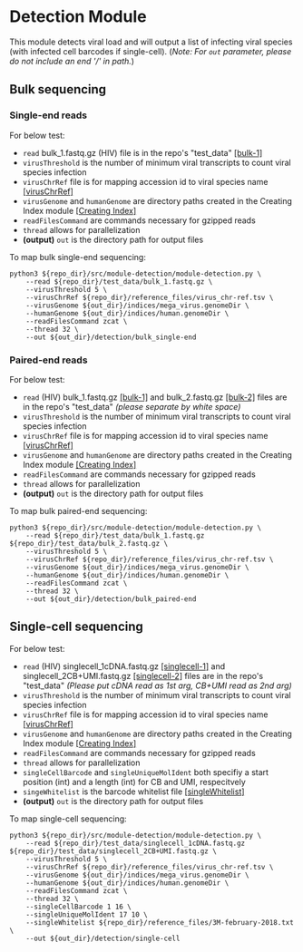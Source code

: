 # Detection Module
This module detects viral load and will output a list of infecting viral species (with infected cell barcodes if single-cell). (*Note: For `out` parameter, please do not include an end '/' in path.*) 

## Bulk sequencing
### Single-end reads
For below test:
- `read` bulk_1.fastq.gz (HIV) file is in the repo's "test_data" [[bulk-1]](https://github.com/aicb-ZhangLabs/Venus/raw/main/test_data/bulk_1.fastq.gz)
- `virusThreshold` is the number of minimum viral transcripts to count viral species infection
- `virusChrRef` file is for mapping accession id to viral species name [[virusChrRef]](../../reference_files/virus_chr-ref.tsv)
- `virusGenome` and `humanGenome` are directory paths created in the Creating Index module [[Creating Index]](../../src/module-index/module-index.md)
- `readFilesCommand` are commands necessary for gzipped reads
- `thread` allows for parallelization
- **(output)** `out` is the directory path for output files

To map bulk single-end sequencing:
```
python3 ${repo_dir}/src/module-detection/module-detection.py \
    --read ${repo_dir}/test_data/bulk_1.fastq.gz \
    --virusThreshold 5 \
    --virusChrRef ${repo_dir}/reference_files/virus_chr-ref.tsv \
    --virusGenome ${out_dir}/indices/mega_virus.genomeDir \
    --humanGenome ${out_dir}/indices/human.genomeDir \
    --readFilesCommand zcat \
    --thread 32 \
    --out ${out_dir}/detection/bulk_single-end
```

### Paired-end reads
For below test:
- `read` (HIV) bulk_1.fastq.gz [[bulk-1]](https://github.com/aicb-ZhangLabs/Venus/raw/main/test_data/bulk_1.fastq.gz) and bulk_2.fastq.gz [[bulk-2]](https://github.com/aicb-ZhangLabs/Venus/raw/main/test_data/bulk_2.fastq.gz) files are in the repo's "test_data" *(please separate by white space)*
- `virusThreshold` is the number of minimum viral transcripts to count viral species infection
- `virusChrRef` file is for mapping accession id to viral species name [[virusChrRef]](../../reference_files/virus_chr-ref.tsv)
- `virusGenome` and `humanGenome` are directory paths created in the Creating Index module [[Creating Index]](../../src/module-index/module-index.md)
- `readFilesCommand` are commands necessary for gzipped reads
- `thread` allows for parallelization
- **(output)** `out` is the directory path for output files

To map bulk paired-end sequencing:
```
python3 ${repo_dir}/src/module-detection/module-detection.py \
    --read ${repo_dir}/test_data/bulk_1.fastq.gz ${repo_dir}/test_data/bulk_2.fastq.gz \
    --virusThreshold 5 \
    --virusChrRef ${repo_dir}/reference_files/virus_chr-ref.tsv \
    --virusGenome ${out_dir}/indices/mega_virus.genomeDir \
    --humanGenome ${out_dir}/indices/human.genomeDir \
    --readFilesCommand zcat \
    --thread 32 \
    --out ${out_dir}/detection/bulk_paired-end
```

## Single-cell sequencing
For below test:
- `read` (HIV) singlecell_1cDNA.fastq.gz [[singlecell-1]](https://github.com/aicb-ZhangLabs/Venus/raw/main/test_data/singlecell_1cDNA.fastq.gz) and singlecell_2CB+UMI.fastq.gz [[singlecell-2]](https://github.com/aicb-ZhangLabs/Venus/raw/main/test_data/singlecell_2CB%2BUMI.fastq.gz) files are in the repo's "test_data" *(Please put cDNA read as 1st arg, CB+UMI read as 2nd arg)*
- `virusThreshold` is the number of minimum viral transcripts to count viral species infection
- `virusChrRef` file is for mapping accession id to viral species name [[virusChrRef]](../../reference_files/virus_chr-ref.tsv)
- `virusGenome` and `humanGenome` are directory paths created in the Creating Index module [[Creating Index]](../../src/module-index/module-index.md)
- `readFilesCommand` are commands necessary for gzipped reads
- `thread` allows for parallelization
- `singleCellBarcode` and `singleUniqueMolIdent` both specifiy a start position (int) and a length (int) for CB and UMI, respecitvely
- `singeWhitelist` is the barcode whitelist file [[singleWhitelist]](https://teichlab.github.io/scg_lib_structs/data/3M-february-2018.txt.gz)
- **(output)** `out` is the directory path for output files

To map single-cell sequencing:
```
python3 ${repo_dir}/src/module-detection/module-detection.py \
    --read ${repo_dir}/test_data/singlecell_1cDNA.fastq.gz ${repo_dir}/test_data/singlecell_2CB+UMI.fastq.gz \
    --virusThreshold 5 \
    --virusChrRef ${repo_dir}/reference_files/virus_chr-ref.tsv \
    --virusGenome ${out_dir}/indices/mega_virus.genomeDir \
    --humanGenome ${out_dir}/indices/human.genomeDir \
    --readFilesCommand zcat \
    --thread 32 \
    --singleCellBarcode 1 16 \
    --singleUniqueMolIdent 17 10 \
    --singleWhitelist ${repo_dir}/reference_files/3M-february-2018.txt \
    --out ${out_dir}/detection/single-cell
```
